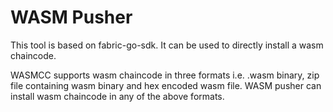 # WASM Pusher

This tool is based on fabric-go-sdk. It can be used to directly install a wasm chaincode.

WASMCC supports wasm chaincode in three formats i.e. .wasm binary, zip file containing wasm binary and hex encoded wasm file. WASM pusher can install wasm chaincode in any of the above formats.
